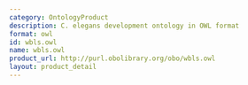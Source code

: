 ```yaml
---
category: OntologyProduct
description: C. elegans development ontology in OWL format
format: owl
id: wbls.owl
name: wbls.owl
product_url: http://purl.obolibrary.org/obo/wbls.owl
layout: product_detail
---
```


